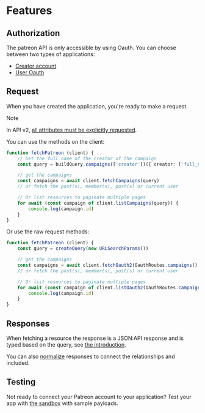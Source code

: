 # Features

## Authorization

The patreon API is only accessible by using Oauth. You can choose between two types of applications:

- [Creator account](./oauth#creator-token)
- [User Oauth](./oauth#user-oauth2)

## Request

When you have created the application, you're ready to make a request.

> [!NOTE]
> In API v2, [all attributes must be explicitly requested](https://docs.patreon.com/#apiv2-oauth).

You can use the methods on the client:

```ts
function fetchPatreon (client) {
    // Get the full name of the creator of the campaign
    const query = buildQuery.campaigns(['creator'])({ creator: ['full_name']})

    // get the campaigns
    const campaigns = await client.fetchCampaigns(query)
    // or fetch the post(s), member(s), post(s) or current user 

    // Or list resources to paginate multiple pages
    for await (const campaign of client.listCampaigns(query)) {
        console.log(campaign.id)
    }
}
```

Or use the raw request methods:

```ts
function fetchPatreon (client) {
    const query = createQuery(new URLSearchParams())

    // get the campaigns
    const campaigns = await client.fetchOauth2(OauthRoutes.campaigns(), query)
    // or fetch the post(s), member(s), post(s) or current user 

    // Or list resources to paginate multiple pages
    for await (const campaign of client.listOauth2(OauthRoutes.campaigns(), query)) {
        console.log(campaign.id)
    }
}
```

## Responses

When fetching a resource the response is a JSON:API response and is typed based on the query, see [the introduction](../introduction).

You can also [normalize](./simplify) responses to connect the relationships and included.

## Testing

Not ready to connect your Patreon account to your application? Test your app with [the sandbox](./sandbox) with sample payloads.

